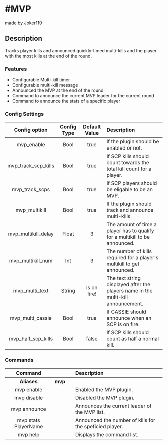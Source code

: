 #MVP
======
made by Joker119
## Description
Tracks player kills and announced quickly-timed multi-kills and the player with the most kills at the end of the round.

### Features
 - Configurable Multi-kill timer
 - Configurable multi-kill message
 - Announced the MVP at the end of the round
 - Command to announce the current MVP leader for the current round
 - Command to announce the stats of a specific player


### Config Settings
Config option | Config Type | Default Value | Description
:---: | :---: | :---: | :------
mvp_enable | Bool | true | If the plugin should be enabled or not.
mvp_track_scp_kills | Bool | true | If SCP kills should count towards the total kill count for a player.
mvp_track_scps | Bool | true | If SCP players should be eligable to be an MVP.
mvp_multikill | Bool | true | If the plugin should track and announce multi-kills.
mvp_multikill_delay | Float | 3 | The amount of time a player has to qualify for a multikill to be announced.
mvp_multikill_num | Int | 3 | The number of kills required for a player's multikill to get announced.
mvp_multi_text | String | is on fire! | The text string displayed after the players name in the multi-kill announcement.
mvp_multi_cassie | Bool | true | If CASSIE should announce when an SCP is on fire.
mvp_half_scp_kills | Bool | false | If SCP kills should count as half a normal kill.

### Commands
  Command |  |  | Description
:---: | :---: | :---: | :------
**Aliases** | **mvp** |
mvp enable | | | Enabled the MVP plugin.
mvp disable | | | Disabled the MVP plugin.
mvp announce | | | Announces the current leader of the MVP list.
mvp stats PlayerName | | | Announced the number of kills for the speficied player.
mvp help | | | Displays the command list.
